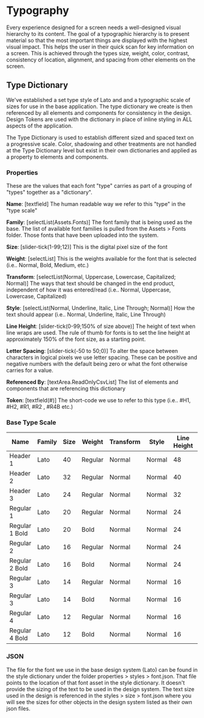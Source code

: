 # Typography

Every experience designed for a screen needs a well-designed visual hierarchy to its content. The goal of a typographic hierarchy is to present material so that the most important things are displayed with the highest visual impact. This helps the user in their quick scan for key information on a screen. This is achieved through the types size, weight, color, contrast, consistency of location, alignment, and spacing from other elements on the screen.

 

## Type Dictionary

We've established a set type style of Lato and and a typographic scale of sizes for use in the base application. The type dictionary we create is then referenced by all elements and components for consistency in the design. Design Tokens are used with the dictionary in place of inline styling in ALL aspects of the application.

The Type Dictionary is used to establish different sized and spaced text on a progressive scale. Color, shadowing and other treatments are not handled at the Type Dictionary level but exist in their own dictionaries and applied as a property to elements and components.

### Properties

These are the values that each font "type" carries as part of a grouping of "types" together as a "dictionary".

**Name**: [textfield] The human readable way we refer to this "type" in the "type scale"

**Family**: [selectList(Assets.Fonts)] The font family that is being used as the base. The list of available font families is pulled from the Assets > Fonts folder. Those fonts that have been uploaded into the system.

**Size**: [slider-tick(1-99;12)] This is the digital pixel size of the font

**Weight**: [selectList] This is the weights available for the font that is selected (i.e.. Normal, Bold, Medium, etc.)

**Transform**: [selectList(Normal, Uppercase, Lowercase, Capitalized; Normal)] The ways that text should be changed in the end product, independent of how it was entered/read (i.e.. Normal, Uppercase, Lowercase, Capitalized)

**Style**: [selectList(Normal, Underline, Italic, Line Through; Normal)] How the text should appear (i.e.. Normal, Underline, Italic, Line Through)

**Line Height**: [slider-tick(0-99;150% of size above)] The height of text when line wraps are used. The rule of thumb for fonts is to set the line height at approximately 150% of the font size, as a starting point.

**Letter Spacing**: [slider-tick(-50 to 50;0)] To alter the space between characters in logical pixels we use letter spacing. These can be positive and negative numbers with the default being zero or what the font otherwise carries for a value.

**Referenced By**: [textArea.ReadOnlyCsvList] The list of elements and components that are referencing this dictionary

**Token**: [textfield(#)] The short-code we use to refer to this type (i.e.. #H1, #H2, #R1, #R2 , #R4B etc.)



### Base Type Scale

| **Name**       | **Family** | **Size** | **Weight** | **Transform** | **Style** | **Line Height** | **Letter Spacing** | **Token** |
| -------------- | ---------- | -------- | ---------- | ------------- | --------- | --------------- | ------------------ | --------- |
| Header 1       | Lato       | 40       | Regular    | Normal        | Normal    | 48              | 0                  | #H1       |
| Header 2       | Lato       | 32       | Regular    | Normal        | Normal    | 40              | 0                  | #H2       |
| Header 3       | Lato       | 24       | Regular    | Normal        | Normal    | 32              | 0                  | #H3       |
| Regular 1      | Lato       | 20       | Regular    | Normal        | Normal    | 24              | 0                  | #R1       |
| Regular 1 Bold | Lato       | 20       | Bold       | Normal        | Normal    | 24              | 0                  | #R1B      |
| Regular 2      | Lato       | 16       | Regular    | Normal        | Normal    | 24              | 0                  | #R2       |
| Regular 2 Bold | Lato       | 16       | Bold       | Normal        | Normal    | 24              | 0                  | #R2B      |
| Regular 3      | Lato       | 14       | Regular    | Normal        | Normal    | 16              | 0                  | #R3       |
| Regular 3      | Lato       | 14       | Bold       | Normal        | Normal    | 16              | 0                  | #R3B      |
| Regular 4      | Lato       | 12       | Regular    | Normal        | Normal    | 16              | 0                  | #R4       |
| Regular 4 Bold | Lato       | 12       | Bold       | Normal        | Normal    | 16              | 0                  | #R4B      |



### JSON

The file for the font we use in the base design system (Lato) can be found in the style dictionary under the folder properties > styles > font.json. That file points to the location of that font asset in the style dictionary. It doesn't provide the sizing of the text to be used in the design system. The text size used in the design is referenced in the styles > size > font.json where you will see the sizes for other objects in the design system listed as their own json files.